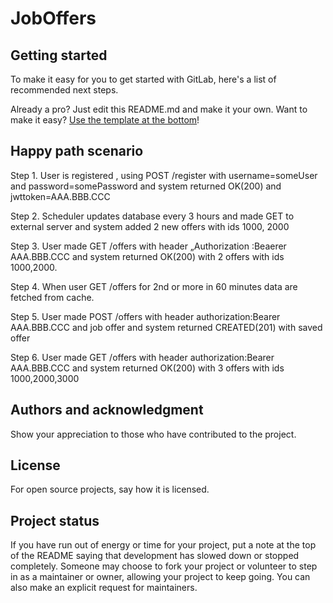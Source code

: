 # JobOffers



## Getting started

To make it easy for you to get started with GitLab, here's a list of recommended next steps.

Already a pro? Just edit this README.md and make it your own. Want to make it easy? [Use the template at the bottom](#editing-this-readme)!

## Happy path scenario
Step 1. User is registered , using POST /register with 
username=someUser and password=somePassword and system returned OK(200) and jwttoken=AAA.BBB.CCC

Step 2. Scheduler updates database every 3 hours and made GET to external server 
and system added 2 new offers with ids 1000, 2000  

Step 3. User made GET /offers with header „Authorization :Beaerer AAA.BBB.CCC 
and system returned OK(200) with 2 offers with ids 1000,2000.

Step 4. When user GET /offers for 2nd or more in 60 minutes data are fetched from cache.

Step 5. User made POST /offers with header authorization:Bearer AAA.BBB.CCC and job offer
 and system returned CREATED(201) with saved offer

Step 6. User made GET /offers with header authorization:Bearer AAA.BBB.CCC 
and system returned OK(200) with 3 offers with ids 1000,2000,3000


## Authors and acknowledgment
Show your appreciation to those who have contributed to the project.

## License
For open source projects, say how it is licensed.

## Project status
If you have run out of energy or time for your project, put a note at the top of the README saying that development has slowed down or stopped completely. Someone may choose to fork your project or volunteer to step in as a maintainer or owner, allowing your project to keep going. You can also make an explicit request for maintainers.
